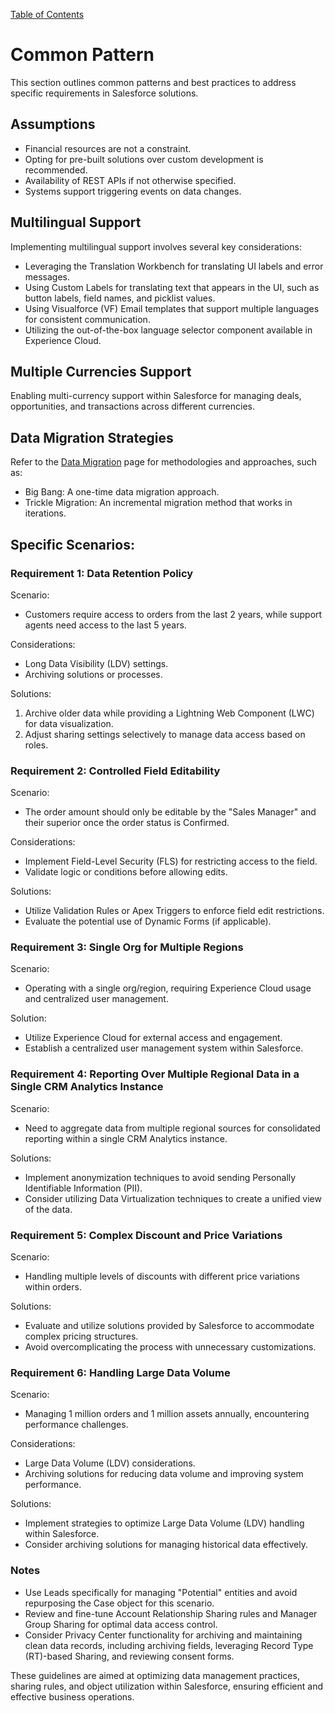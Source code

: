 [Table of Contents](../Documentation.md)

# Common Pattern

This section outlines common patterns and best practices to address specific requirements in Salesforce solutions.

## Assumptions

- Financial resources are not a constraint.
- Opting for pre-built solutions over custom development is recommended.
- Availability of REST APIs if not otherwise specified.
- Systems support triggering events on data changes.

## Multilingual Support

Implementing multilingual support involves several key considerations:
- Leveraging the Translation Workbench for translating UI labels and error messages.
- Using Custom Labels for translating text that appears in the UI, such as button labels, field names, and picklist values.
- Using Visualforce (VF) Email templates that support multiple languages for consistent communication.
- Utilizing the out-of-the-box language selector component available in Experience Cloud.

## Multiple Currencies Support

Enabling multi-currency support within Salesforce for managing deals, opportunities, and transactions across different currencies.

## Data Migration Strategies

Refer to the [Data Migration](DataMigration.md) page for methodologies and approaches, such as:
- Big Bang: A one-time data migration approach.
- Trickle Migration: An incremental migration method that works in iterations.

## Specific Scenarios:

### Requirement 1: Data Retention Policy

Scenario:
- Customers require access to orders from the last 2 years, while support agents need access to the last 5 years.

Considerations:
- Long Data Visibility (LDV) settings.
- Archiving solutions or processes.

Solutions:
1. Archive older data while providing a Lightning Web Component (LWC) for data visualization.
2. Adjust sharing settings selectively to manage data access based on roles.

### Requirement 2: Controlled Field Editability

Scenario:
- The order amount should only be editable by the "Sales Manager" and their superior once the order status is Confirmed.

Considerations:
- Implement Field-Level Security (FLS) for restricting access to the field.
- Validate logic or conditions before allowing edits.

Solutions:
- Utilize Validation Rules or Apex Triggers to enforce field edit restrictions.
- Evaluate the potential use of Dynamic Forms (if applicable).

### Requirement 3: Single Org for Multiple Regions

Scenario:
- Operating with a single org/region, requiring Experience Cloud usage and centralized user management.

Solution:
- Utilize Experience Cloud for external access and engagement.
- Establish a centralized user management system within Salesforce.

### Requirement 4: Reporting Over Multiple Regional Data in a Single CRM Analytics Instance

Scenario:
- Need to aggregate data from multiple regional sources for consolidated reporting within a single CRM Analytics instance.

Solutions:
- Implement anonymization techniques to avoid sending Personally Identifiable Information (PII).
- Consider utilizing Data Virtualization techniques to create a unified view of the data.

### Requirement 5: Complex Discount and Price Variations

Scenario:
- Handling multiple levels of discounts with different price variations within orders.

Solutions:
- Evaluate and utilize solutions provided by Salesforce to accommodate complex pricing structures.
- Avoid overcomplicating the process with unnecessary customizations.

### Requirement 6: Handling Large Data Volume

Scenario:
- Managing 1 million orders and 1 million assets annually, encountering performance challenges.

Considerations:
- Large Data Volume (LDV) considerations.
- Archiving solutions for reducing data volume and improving system performance.

Solutions:
- Implement strategies to optimize Large Data Volume (LDV) handling within Salesforce.
- Consider archiving solutions for managing historical data effectively.

### Notes

- Use Leads specifically for managing "Potential" entities and avoid repurposing the Case object for this scenario.
- Review and fine-tune Account Relationship Sharing rules and Manager Group Sharing for optimal data access control.
- Consider Privacy Center functionality for archiving and maintaining clean data records, including archiving fields, leveraging Record Type (RT)-based Sharing, and reviewing consent forms.

These guidelines are aimed at optimizing data management practices, sharing rules, and object utilization within Salesforce, ensuring efficient and effective business operations.
